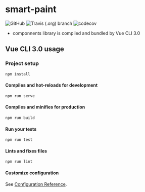 # smart-paint

![GitHub](https://img.shields.io/github/license/mashape/apistatus.svg)
![Travis (.org) branch](https://img.shields.io/travis/doudounannan/smart-paint.svg)
![codecov](https://codecov.io/gh/doudounannan/smart-paint/branch/master/graph/badge.svg)

- componnents library is compiled and bundled by Vue CLI 3.0

## Vue CLI 3.0 usage

### Project setup

```
npm install
```

#### Compiles and hot-reloads for development

```
npm run serve
```

#### Compiles and minifies for production

```
npm run build
```

#### Run your tests

```
npm run test
```

#### Lints and fixes files

```
npm run lint
```

#### Customize configuration

See [Configuration Reference](https://cli.vuejs.org/config/).
